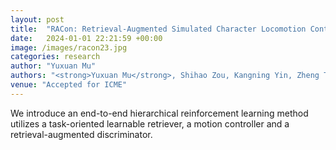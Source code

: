 ```yaml
---
layout: post
title:  "RACon: Retrieval-Augmented Simulated Character Locomotion Control"
date:   2024-01-01 22:21:59 +00:00
image: /images/racon23.jpg
categories: research
author: "Yuxuan Mu"
authors: "<strong>Yuxuan Mu</strong>, Shihao Zou, Kangning Yin, Zheng Tian, Li Cheng, Weinan Zhang, Jun Wang"
venue: "Accepted for ICME"
---
```

We introduce an end-to-end hierarchical reinforcement learning method utilizes a task-oriented learnable retriever, a motion controller and a retrieval-augmented discriminator.